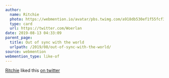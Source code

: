 ```yaml
---
author:
  name: Ritchie
  photo: https://webmention.io/avatar/pbs.twimg.com/a918db530ef1f55fcf30350f2ebde6861269d0548308777c2cfcdbb8e466ee69.jpg
  type: card
  url: https://twitter.com/Woerlan
date: 2019-08-13 04:33:09
parent_page:
  title: Out of sync with the world
  urlpath: /2019/08/out-of-sync-with-the-world/
source: webmention
webmention_type: like-of
---
```


[Ritchie](https://twitter.com/Woerlan) liked this [on twitter](https://twitter.com/roytang/status/1161067905695584256#favorited-by-35668033)